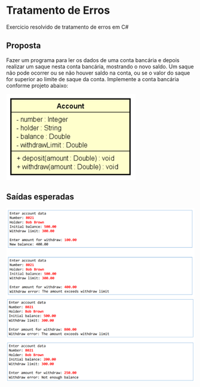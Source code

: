 # Tratamento de Erros
Exercicio resolvido de tratamento de erros em C#

## Proposta
Fazer um programa para ler os dados de uma conta bancária e depois realizar um
saque nesta conta bancária, mostrando o novo saldo. Um saque não pode ocorrer
ou se não houver saldo na conta, ou se o valor do saque for superior ao limite de
saque da conta. Implemente a conta bancária conforme projeto abaixo:

![diagrama](Assets/diagrama.png)

## Saídas esperadas

![](Assets/saida1.png)
![](Assets/saida2.png)
